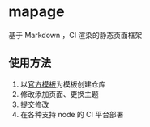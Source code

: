 # mapage

基于 Markdown ，CI 渲染的静态页面框架

## 使用方法

1. 以[官方模板](https://github.com/DZ-IO/mapage)为模板创建仓库
2. 修改添加页面、更换主题
3. 提交修改
4. 在各种支持 node 的 CI 平台部署
